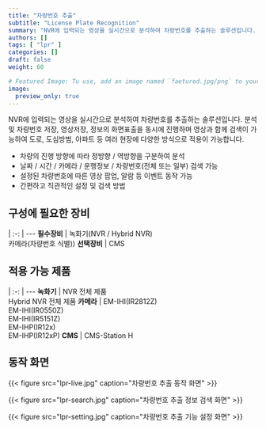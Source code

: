 ```yaml
---
title: "차량번호 추출"
subtitle: "License Plate Recognition"
summary: "NVR에 입력되는 영상을 실시간으로 분석하여 차량번호를 추출하는 솔루션입니다. 분석 및 차량번호 저장, 영상저장, 정보의 화면표출을 동시에 진행하며 영상과 함께 검색이 가능하여 도로, 도심방범, 아파트 등 여러 현장에 다양한 방식으로 적용이 가능합니다."
authors: []
tags: [ "lpr" ]
categories: []
draft: false
weight: 60

# Featured Image: Tu use, add an image named `faetured.jpg/png` to your page's folder.
image:
  preview_only: true
---
```


NVR에 입력되는 영상을 실시간으로 분석하여 차량번호를 추출하는 솔루션입니다. 분석 및 차량번호 저장, 영상저장, 정보의 화면표출을 동시에 진행하며 영상과 함께 검색이 가능하여 도로, 도심방범, 아파트 등 여러 현장에 다양한 방식으로 적용이 가능합니다.

- 차량의 진행 방향에 따라 정방향 / 역방향을 구분하여 분석
- 날짜 / 시간 / 카메라 / 운행정보 / 차량번호(전체 또는 일부) 검색 가능
- 설정된 차량번호에 따른 영상 팝업, 알람 등 이벤트 동작 가능
- 간편하고 직관적인 설정 및 검색 방법

<div class="container">
<div class="row">
<div class="col-12 col-sm-6 pl-0">

## 구성에 필요한 장비

|
:-: | ---
**필수장비** | 녹화기(NVR / Hybrid NVR)<br>카메라(차량번호 식별))
**선택장비** | CMS

</div>
<div class="col-12 col-sm-6 pl-0">

## 적용 가능 제품

|
:-: | ---
**녹화기** | NVR 전체 제품<br>Hybrid NVR 전체 제품
**카메라** | EM-IHI(IR2812Z)<br>EM-IHI(IR0550Z)<br>EM-IHI(IR5151Z)<br>EM-IHP(IR12x)<br>EM-IHP(IR12xP)
**CMS** | CMS-Station H

</div>
</div>
</div>

## 동작 화면

{{< figure src="lpr-live.jpg" caption="차량번호 추출 동작 화면" >}}

{{< figure src="lpr-search.jpg" caption="차량번호 추출 정보 검색 화면" >}}

{{< figure src="lpr-setting.jpg" caption="차량번호 추출 기능 설정 화면" >}}
